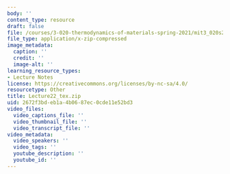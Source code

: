 ```yaml
---
body: ''
content_type: resource
draft: false
file: /courses/3-020-thermodynamics-of-materials-spring-2021/mit3_020s21_lecture22_tex.zip
file_type: application/x-zip-compressed
image_metadata:
  caption: ''
  credit: ''
  image-alt: ''
learning_resource_types:
- Lecture Notes
license: https://creativecommons.org/licenses/by-nc-sa/4.0/
resourcetype: Other
title: Lecture22_tex.zip
uid: 2672f3bd-eb1a-4b06-87ec-0cde11e52bd3
video_files:
  video_captions_file: ''
  video_thumbnail_file: ''
  video_transcript_file: ''
video_metadata:
  video_speakers: ''
  video_tags: ''
  youtube_description: ''
  youtube_id: ''
---
```

